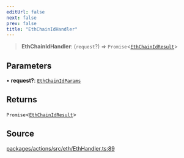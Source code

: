 ```yaml
---
editUrl: false
next: false
prev: false
title: "EthChainIdHandler"
---
```


> **EthChainIdHandler**: (`request`?) => `Promise`\<[`EthChainIdResult`](/reference/tevm/actions/type-aliases/ethchainidresult-1/)\>

## Parameters

• **request?**: [`EthChainIdParams`](/reference/tevm/actions/type-aliases/ethchainidparams-1/)

## Returns

`Promise`\<[`EthChainIdResult`](/reference/tevm/actions/type-aliases/ethchainidresult-1/)\>

## Source

[packages/actions/src/eth/EthHandler.ts:89](https://github.com/evmts/tevm-monorepo/blob/main/packages/actions/src/eth/EthHandler.ts#L89)
